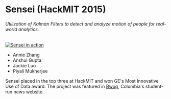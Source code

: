 # Sensei (HackMIT 2015)

###### Utilization of Kalman Filters to detect and analyze motion of people for real-world analytics.

[![Sensei in action](https://j.gifs.com/m2GGMJ.gif)](https://www.youtube.com/watch?v=bkN14S4BR5U)

- Annie Zhang
- Anshul Gupta
- Jackie Luo
- Piyali Mukherjee

Sensei placed in the top three at HackMIT and won GE's Most Innovative Use of Data award. The project was featured in [Bwog](http://bwog.com/2015/09/25/columbia-team-places-third-at-hackmit/), Columbia's student-run news website.
